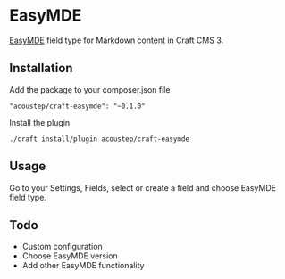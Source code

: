 # EasyMDE

[EasyMDE](https://github.com/Ionaru/easy-markdown-editor) field type for Markdown content in Craft CMS 3.

## Installation

Add the package to your composer.json file

```
"acoustep/craft-easymde": "~0.1.0"
```

Install the plugin

```
./craft install/plugin acoustep/craft-easymde
```

## Usage

Go to your Settings, Fields, select or create a field and choose EasyMDE field type.

## Todo

* Custom configuration
* Choose EasyMDE version
* Add other EasyMDE functionality
